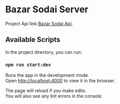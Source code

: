 # Bazar Sodai Server

Project Api link [Bazar Sodai Api](https://bazar-sodai01.herokuapp.com/).

## Available Scripts

In the project directory, you can run:

### `npm run start:dev`

Runs the app in the development mode.\
Open [http://localhost:4000](http://localhost:4000) to view it in the browser.

The page will reload if you make edits.\
You will also see any lint errors in the console.